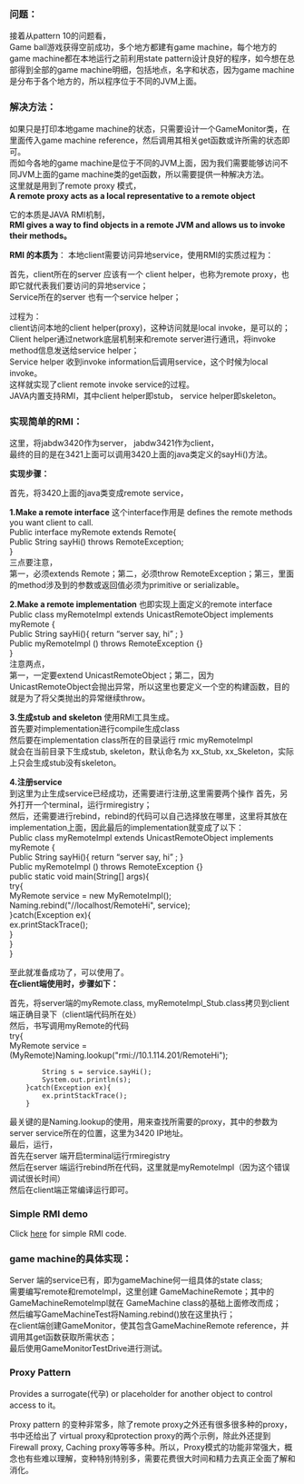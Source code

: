 ### 问题：
接着从pattern 10的问题看，  
Game ball游戏获得空前成功，多个地方都建有game machine，每个地方的game machine都在本地运行之前利用state pattern设计良好的程序，如今想在总部得到全部的game machine明细，包括地点，名字和状态，因为game machine是分布于各个地方的，所以程序位于不同的JVM上面。
### 解决方法：
如果只是打印本地game machine的状态，只需要设计一个GameMonitor类，在里面传入game machine reference，然后调用其相关get函数或许所需的状态即可。  
而如今各地的game machine是位于不同的JVM上面，因为我们需要能够访问不同JVM上面的game machine类的get函数，所以需要提供一种解决方法。  
这里就是用到了remote proxy 模式，  
**A remote proxy acts as a local representative to a remote object**

它的本质是JAVA RMI机制，  
**RMI gives a way to find objects in a remote JVM and allows us to invoke their methods。**

**RMI 的本质为**：
本地client需要访问异地service，使用RMI的实质过程为：    

首先，client所在的server 应该有一个 client helper，也称为remote proxy，也即它就代表我们要访问的异地service；    
Service所在的server 也有一个service helper； 

过程为：     
client访问本地的client helper(proxy)，这种访问就是local  invoke，是可以的；    
Client helper通过network底层机制来和remote server进行通讯，将invoke method信息发送给service helper；    
Service helper 收到invoke information后调用service，这个时候为local invoke。     
这样就实现了client remote invoke service的过程。    
JAVA内置支持RMI，其中client helper即stub，  service helper即skeleton。  

### 实现简单的RMI：
这里，将jabdw3420作为server， jabdw3421作为client，    
最终的目的是在3421上面可以调用3420上面的java类定义的sayHi()方法。    

**实现步骤：**  

首先，将3420上面的java类变成remote service，

**1.Make a remote interface**
这个interface作用是 defines the remote methods you want client  to call.  
Public interface myRemote extends Remote{  
Public String sayHi() throws RemoteException;  
}  
三点要注意，  
第一，必须extends Remote；第二，必须throw RemoteException；第三，里面的method涉及到的参数或返回值必须为primitive or serializable。

**2.Make a remote implementation**
也即实现上面定义的remote interface  
  Public class myRemoteImpl extends UnicastRemoteObject implements myRemote {  
	Public String sayHi(){ return “server say, hi” ; }  
	Public myRemoteImpl () throws RemoteException {}  
}  
注意两点，  
第一，一定要extend UnicastRemoteObject；第二，因为UnicastRemoteObject会抛出异常，所以这里也要定义一个空的构建函数，目的就是为了将父类抛出的异常继续throw。

**3.生成stub and skeleton**
使用RMI工具生成。   
首先要对implementation进行compile生成class  
然后要在implementation class所在的目录运行  rmic myRemoteImpl  
就会在当前目录下生成stub, skeleton，默认命名为 xx_Stub,  xx_Skeleton，实际上只会生成stub没有skeleton。  

**4.注册service**  
到这里为止生成service已经成功，还需要进行注册,这里需要两个操作
首先，另外打开一个terminal，运行rmiregistry；  
然后，还需要进行rebind，rebind的代码可以自己选择放在哪里，这里将其放在implementation上面，因此最后的implementation就变成了以下：  
  Public class myRemoteImpl extends UnicastRemoteObject implements myRemote {  
	Public String sayHi(){ return “server say, hi” ; }  
	Public myRemoteImpl () throws RemoteException {}  
	public static void main(String[] args){  
		try{  
			MyRemote service = new MyRemoteImpl();  
			Naming.rebind(&quot;//localhost/RemoteHi&quot;, service);  
		}catch(Exception ex){  
			ex.printStackTrace();  
		}  
	}  
}    

至此就准备成功了，可以使用了。  
**在client端使用时，步骤如下：**

首先，将server端的myRemote.class,  myRemoteImpl_Stub.class拷贝到client端正确目录下（client端代码所在处）  
然后，书写调用myRemote的代码  
		try{  
			MyRemote service = (MyRemote)Naming.lookup(&quot;rmi://10.1.114.201/RemoteHi&quot;);  
			
			String s = service.sayHi();
			System.out.println(s);
		}catch(Exception ex){
			ex.printStackTrace();
		}
最关键的是Naming.lookup的使用，用来查找所需要的proxy，其中的参数为server service所在的位置，这里为3420 IP地址。  
最后，运行，  
首先在server 端开启terminal运行rmiregistry  
然后在server 端运行rebind所在代码，这里就是myRemoteImpl（因为这个错误调试很长时间）  
然后在client端正常编译运行即可。 
### Simple RMI demo
Click [here](https://github.com/960761/AboutDesignPattern/tree/master/code/HeadFirst_DesignPattern/ch11_ProxyPattern/src/simpleRMI) for simple RMI code.
### game machine的具体实现：
Server 端的service已有，即为gameMachine何一组具体的state class;  
需要编写remote和remoteImpl，这里创建 GameMachineRemote；其中的GameMachineRemoteImpl就在 GameMachine class的基础上面修改而成；  
然后编写GameMachineTest将Naming.rebind()放在这里执行；  
在client端创建GameMonitor，使其包含GameMachineRemote reference，并调用其get函数获取所需状态；  
最后使用GameMonitorTestDrive进行测试。  
### Proxy Pattern
Provides a surrogate(代孕) or placeholder for another object to control access to it。  

Proxy pattern 的变种非常多，除了remote proxy之外还有很多很多种的proxy，书中还给出了 virtual proxy和protection proxy的两个示例，除此外还提到Firewall proxy, Caching proxy等等多种。所以，Proxy模式的功能非常强大，概念也有些难以理解，变种特别特别多，需要花费很大时间和精力去真正全面了解和消化。
